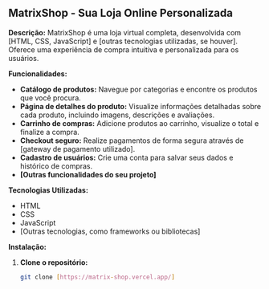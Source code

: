 ## MatrixShop - Sua Loja Online Personalizada

**Descrição:**
MatrixShop é uma loja virtual completa, desenvolvida com [HTML, CSS, JavaScript] e [outras tecnologias utilizadas, se houver]. Oferece uma experiência de compra intuitiva e personalizada para os usuários.

**Funcionalidades:**
* **Catálogo de produtos:** Navegue por categorias e encontre os produtos que você procura.
* **Página de detalhes do produto:** Visualize informações detalhadas sobre cada produto, incluindo imagens, descrições e avaliações.
* **Carrinho de compras:** Adicione produtos ao carrinho, visualize o total e finalize a compra.
* **Checkout seguro:** Realize pagamentos de forma segura através de [gateway de pagamento utilizado].
* **Cadastro de usuários:** Crie uma conta para salvar seus dados e histórico de compras.
* **[Outras funcionalidades do seu projeto]**

**Tecnologias Utilizadas:**
* HTML
* CSS
* JavaScript
* [Outras tecnologias, como frameworks ou bibliotecas]

**Instalação:**
1. **Clone o repositório:**
   ```bash
   git clone [https://matrix-shop.vercel.app/]
